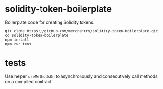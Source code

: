 # solidity-token-boilerplate

Boilerplate code for creating Solidity tokens.

```
git clone https://github.com/merchantry/solidity-token-boilerplate.git
cd solidity-token-boilerplate
npm install
npm run test
```

# tests
Use helper `useMethodsOn` to asynchronously and consecutively call methods on a compiled contract
